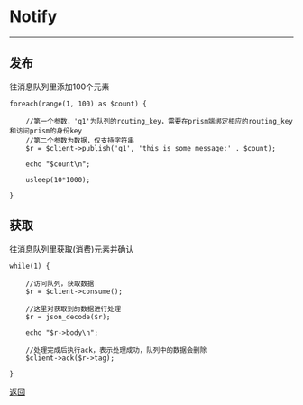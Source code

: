 # Notify #

----------


## 发布 ##
往消息队列里添加100个元素

	foreach(range(1, 100) as $count) {
	
	    //第一个参数，'q1'为队列的routing_key，需要在prism端绑定相应的routing_key和访问prism的身份key
	    //第二个参数为数据，仅支持字符串
	    $r = $client->publish('q1', 'this is some message:' . $count);
	
	    echo "$count\n";
	
	    usleep(10*1000);
	
	}

## 获取 ##

往消息队列里获取(消费)元素并确认

	while(1) {
	
	    //访问队列，获取数据
	    $r = $client->consume();
	
	    //这里对获取到的数据进行处理
	    $r = json_decode($r);

	    echo "$r->body\n";
	
	    //处理完成后执行ack，表示处理成功，队列中的数据会删除
	    $client->ack($r->tag);
	
	}

[返回](index.md)
